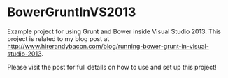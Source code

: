 BowerGruntInVS2013
==================

Example project for using Grunt and Bower inside Visual Studio 2013. This project is related to my blog post at <a href="http://www.hirerandybacon.com/blog/running-bower-grunt-in-visual-studio-2013" target="_blank">http://www.hirerandybacon.com/blog/running-bower-grunt-in-visual-studio-2013</a>.  

Please visit the post for full details on how to use and set up this project!
